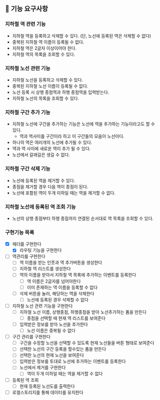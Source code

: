 ## 🚀 기능 요구사항

### 지하철 역 관련 기능

- 지하철 역을 등록하고 삭제할 수 있다. (단, 노선에 등록된 역은 삭제할 수 없다)
- 중복된 지하철 역 이름이 등록될 수 없다.
- 지하철 역은 2글자 이상이어야 한다.
- 지하철 역의 목록을 조회할 수 있다.

### 지하철 노선 관련 기능

- 지하철 노선을 등록하고 삭제할 수 있다.
- 중복된 지하철 노선 이름이 등록될 수 없다.
- 노선 등록 시 상행 종점역과 하행 종점역을 입력받는다.
- 지하철 노선의 목록을 조회할 수 있다.

### 지하철 구간 추가 기능

- 지하철 노선에 구간을 추가하는 기능은 노선에 역을 추가하는 기능이라고도 할 수 있다.
    - 역과 역사이를 구간이라 하고 이 구간들의 모음이 노선이다.
- 하나의 역은 여러개의 노선에 추가될 수 있다.
- 역과 역 사이에 새로운 역이 추가 될 수 있다.
- 노선에서 갈래길은 생길 수 없다.

### 지하철 구간 삭제 기능

- 노선에 등록된 역을 제거할 수 있다.
- 종점을 제거할 경우 다음 역이 종점이 된다.
- 노선에 포함된 역이 두개 이하일 때는 역을 제거할 수 없다.

### 지하철 노선에 등록된 역 조회 기능

- 노선의 상행 종점부터 하행 종점까지 연결된 순서대로 역 목록을 조회할 수 있다.

### 구현기능 목록

- [x] 헤더를 구현한다
    - [x] 라우팅 기능을 구현한다
- [ ] 역관리를 구현한다
    - [ ] 역 이름을 받는 인풋과 역 추가버튼을 생성한다
    - [ ] 지하철 역 리스트를 생성한다
    - [ ] 역의 이름을 받아서 지하철 역 목록에 추가하는 이벤트를 등록한다
        - [ ] 역 이름은 2글자를 넘어야한다
        - [ ] 이미 존재하는 역 이름을 등록할 수 없다
    - [ ] 삭제 버튼을 눌러, 해당하는 역을 삭제한다
        - [ ] 노선에 등록된 경우 삭제할 수 없다
- [ ] 지하철 노선 관련 기능을 구현한다
    - [ ] 지하철 노선 이름, 상행종점, 하행종점을 받아 노선추가하는 폼을 만든다
        - [ ] 종점을 선택할 때 현재 역 리스트를 보여준다
    - [ ] 입력받은 정보를 받아 노선을 추가한다
        - [ ] 노선 이름은 중복될 수 없다
- [ ] 구간 관리를 구현한다
    - [ ] 구간을 수정할 노선을 선택할 수 있도록 현재 노선들을 버튼 형태로 보여준다
    - [ ] 선택한 노선의 구간 등록을 할수있는 폼을 만든다
    - [ ] 선택한 노선의 현재 노선을 보여준다
    - [ ] 입력받은 정보를 토대로 노선에 추가하는 이벤트를 등록한다
    - [ ] 노선에서 제거를 구현한다
        - [ ] 역이 두개 이하일 때는 역을 제거할 수 없다
- [ ] 등록된 역 조회
    - [ ] 현재 등록된 노선도를 출력한다
- [ ] 로컬스토리지를 통해 데이터를 유지한다